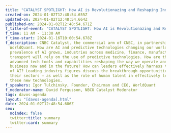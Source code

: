 ```yaml
---
title: "CATALYST SPOTLIGHT: How AI is Revolutionazing and Reshaping Industries"
created-on: 2024-01-02T12:48:54.655Z
updated-on: 2024-01-02T12:48:54.664Z
published-on: 2024-01-02T12:48:54.671Z
f_title-of-event: "CATALYST SPOTLIGHT: How AI is Revolutionazing and Reshaping Industries"
f_time: 11 AM - 11:30 AM
f_time-start: 2024-01-16T10:00:54.678Z
f_description: CNBC Catalyst, the commercial arm of CNBC, in partnership with
  WorldQuant. How are AI and predictive technologies changing our world? As the
  prevalence of AI grows, industries across medicine, finance, manufacturing,
  transport will rely on the use of predictive technologies. How are these
  advanced tech tools and capabilities reshaping the way we operate and do
  business now and in the future? How can leaders effectively harness the power
  of AI? Leading industry figures discuss the breakthrough opportunities in
  their sectors – as well as the role of human talent in effectively leveraging
  these new technologies.
f_speakers: Igor Tulchinsky, Founder, Chairman and CEO, WorldQuant
f_moderator-name: David Fergusson, NBCU Catalyst Moderator
tags: davos-agenda
layout: "[davos-agenda].html"
date: 2024-01-02T12:48:54.686Z
seo:
  noindex: false
  twitter:title: summary
  twitter:card: summary
---
```

